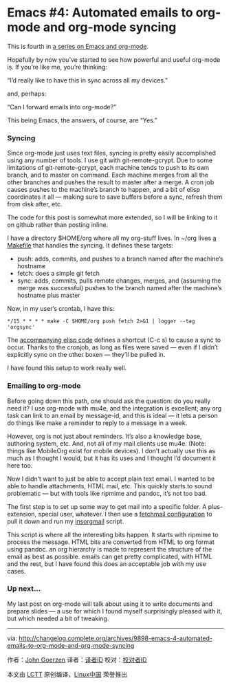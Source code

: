 Emacs #4: Automated emails to org-mode and org-mode syncing
======
This is fourth in [a series on Emacs and org-mode][1].

Hopefully by now you’ve started to see how powerful and useful org-mode is. If you’re like me, you’re thinking:

“I’d really like to have this in sync across all my devices.”

and, perhaps:

“Can I forward emails into org-mode?”

This being Emacs, the answers, of course, are “Yes.”

### Syncing

Since org-mode just uses text files, syncing is pretty easily accomplished using any number of tools. I use git with git-remote-gcrypt. Due to some limitations of git-remote-gcrypt, each machine tends to push to its own branch, and to master on command. Each machine merges from all the other branches and pushes the result to master after a merge. A cron job causes pushes to the machine’s branch to happen, and a bit of elisp coordinates it all — making sure to save buffers before a sync, refresh them from disk after, etc.

The code for this post is somewhat more extended, so I will be linking to it on github rather than posting inline.

I have a directory $HOME/org where all my org-stuff lives. In ~/org lives [a Makefile][2] that handles the syncing. It defines these targets:

  * push: adds, commits, and pushes to a branch named after the machine’s hostname
  * fetch: does a simple git fetch
  * sync: adds, commits, pulls remote changes, merges, and (assuming the merge was successful) pushes to the branch named after the machine’s hostname plus master



Now, in my user’s crontab, I have this:
```
*/15 * * * * make -C $HOME/org push fetch 2>&1 | logger --tag 'orgsync'

```

The [accompanying elisp code][3] defines a shortcut (C-c s) to cause a sync to occur. Thanks to the cronjob, as long as files were saved — even if I didn’t explicitly sync on the other boxen — they’ll be pulled in.

I have found this setup to work really well.

### Emailing to org-mode

Before going down this path, one should ask the question: do you really need it? I use org-mode with mu4e, and the integration is excellent; any org task can link to an email by message-id, and this is ideal — it lets a person do things like make a reminder to reply to a message in a week.

However, org is not just about reminders. It’s also a knowledge base, authoring system, etc. And, not all of my mail clients use mu4e. (Note: things like MobileOrg exist for mobile devices). I don’t actually use this as much as I thought I would, but it has its uses and I thought I’d document it here too.

Now I didn’t want to just be able to accept plain text email. I wanted to be able to handle attachments, HTML mail, etc. This quickly starts to sound problematic — but with tools like ripmime and pandoc, it’s not too bad.

The first step is to set up some way to get mail into a specific folder. A plus-extension, special user, whatever. I then use a [fetchmail configuration][4] to pull it down and run my [insorgmail][5] script.

This script is where all the interesting bits happen. It starts with ripmime to process the message. HTML bits are converted from HTML to org format using pandoc. an org hierarchy is made to represent the structure of the email as best as possible. emails can get pretty complicated, with HTML and the rest, but I have found this does an acceptable job with my use cases.

### Up next…

My last post on org-mode will talk about using it to write documents and prepare slides — a use for which I found myself surprisingly pleased with it, but which needed a bit of tweaking.



--------------------------------------------------------------------------------

via: http://changelog.complete.org/archives/9898-emacs-4-automated-emails-to-org-mode-and-org-mode-syncing

作者：[John Goerzen][a]
译者：[译者ID](https://github.com/译者ID)
校对：[校对者ID](https://github.com/校对者ID)

本文由 [LCTT](https://github.com/LCTT/TranslateProject) 原创编译，[Linux中国](https://linux.cn/) 荣誉推出

[a]:http://changelog.complete.org/
[1]:https://changelog.complete.org/archives/tag/emacs2018
[2]:https://github.com/jgoerzen/public-snippets/blob/master/emacs/org-tools/Makefile
[3]:https://github.com/jgoerzen/public-snippets/blob/master/emacs/org-tools/emacs-config.org
[4]:https://github.com/jgoerzen/public-snippets/blob/master/emacs/org-tools/fetchmailrc.orgmail
[5]:https://github.com/jgoerzen/public-snippets/blob/master/emacs/org-tools/insorgmail
